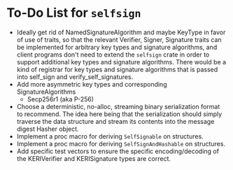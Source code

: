 # To-Do List for `selfsign`

-   Ideally get rid of NamedSignatureAlgorithm and maybe KeyType in favor of use of traits, so that the relevant Verifier, Signer, Signature traits can be implemented for arbitrary key types and signature algorithms, and client programs don't need to extend the `selfsign` crate in order to support additional key types and signature algorithms.  There would be a kind of registrar for key types and signature algorithms that is passed into self_sign and verify_self_signatures.
-   Add more asymmetric key types and corresponding SignatureAlgorithms
    -   Secp256r1 (aka P-256)
-   Choose a deterministic, no-alloc, streaming binary serialization format to recommend.  The idea here being that the serialization should simply traverse the data structure and stream its contents into the message digest Hasher object.
-   Implement a proc macro for deriving `SelfSignable` on structures.
-   Implement a proc macro for deriving `SelfSignAndHashable` on structures.
-   Add specific test vectors to ensure the specific encoding/decoding of the KERIVerifier and KERISignature types are correct.
